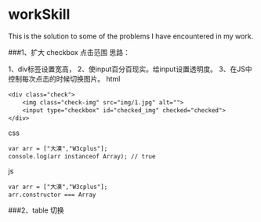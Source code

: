 # workSkill
This is the solution to some of the problems I have encountered in my work.

###1、扩大 checkbox 点击范围
思路：

1、div标签设置宽高，
2、使input百分百现实。给input设置透明度。
3、在JS中控制每次点击的时候切换图片。
html

	<div class="check">
		<img class="check-img" src="img/1.jpg" alt="">
		<input type="checkbox" id="checked_img" checked="checked">
	</div>
	
css

	var arr = ["大漠","W3cplus"];
	console.log(arr instanceof Array); // true
js

	var arr = ["大漠","W3cplus"];
	arr.constructor === Array

###2、table 切换
